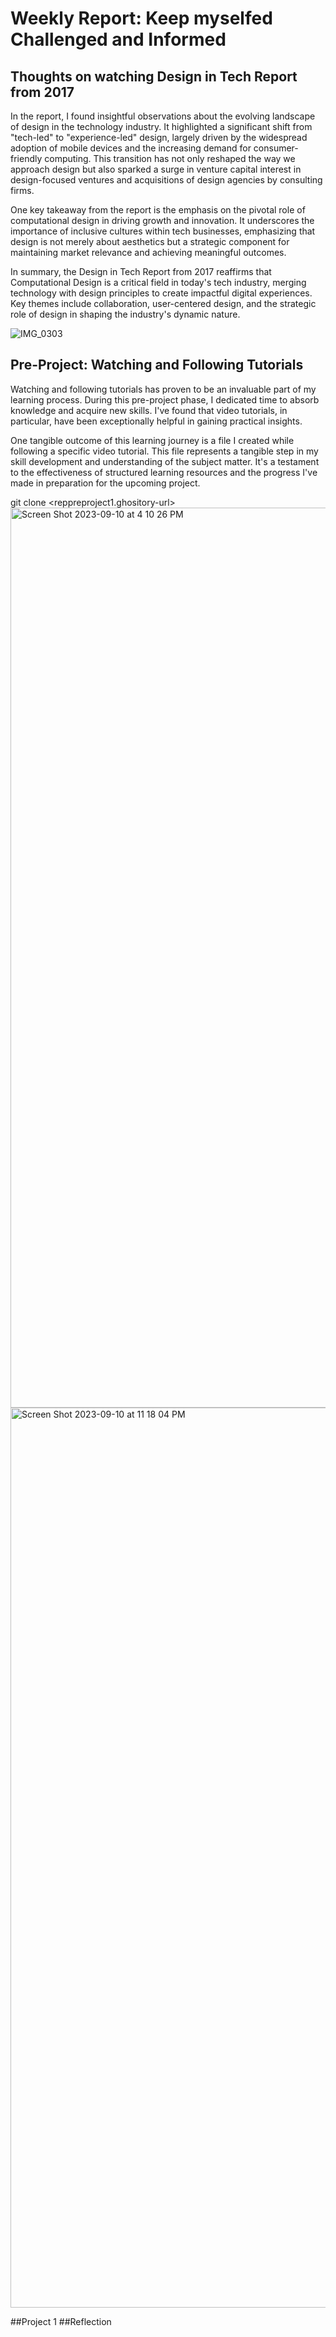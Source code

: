 # Weekly Report: Keep myselfed Challenged and Informed

## Thoughts on watching Design in Tech Report from 2017

In the report, I found insightful observations about the evolving landscape of design in the technology industry. It highlighted a significant shift from "tech-led" to "experience-led" design, largely driven by the widespread adoption of mobile devices and the increasing demand for consumer-friendly computing. This transition has not only reshaped the way we approach design but also sparked a surge in venture capital interest in design-focused ventures and acquisitions of design agencies by consulting firms.

One key takeaway from the report is the emphasis on the pivotal role of computational design in driving growth and innovation. It underscores the importance of inclusive cultures within tech businesses, emphasizing that design is not merely about aesthetics but a strategic component for maintaining market relevance and achieving meaningful outcomes.

In summary, the Design in Tech Report from 2017 reaffirms that Computational Design is a critical field in today's tech industry, merging technology with design principles to create impactful digital experiences. Key themes include collaboration, user-centered design, and the strategic role of design in shaping the industry's dynamic nature.

![IMG_0303](https://github.com/Berkeley-MDes/tdf-fa23-JunjieLi426/assets/143133588/bc836929-1b0c-4345-9552-06b490f0d557)

## Pre-Project: Watching and Following Tutorials

Watching and following tutorials has proven to be an invaluable part of my learning process. During this pre-project phase, I dedicated time to absorb knowledge and acquire new skills. I've found that video tutorials, in particular, have been exceptionally helpful in gaining practical insights.

One tangible outcome of this learning journey is a file I created while following a specific video tutorial. This file represents a tangible step in my skill development and understanding of the subject matter. It's a testament to the effectiveness of structured learning resources and the progress I've made in preparation for the upcoming project.

git clone <reppreproject1.ghository-url>
<img width="1440" alt="Screen Shot 2023-09-10 at 4 10 26 PM" src="https://github.com/Berkeley-MDes/tdf-fa23-JunjieLi426/assets/143133588/ee14daa5-29f1-4f78-a7a3-107c06bc8ae4">
<img width="1440" alt="Screen Shot 2023-09-10 at 11 18 04 PM" src="https://github.com/Berkeley-MDes/tdf-fa23-JunjieLi426/assets/143133588/4bbcd87f-40de-4764-9ce0-57cf160dc428">

##Project 1
##Reflection


